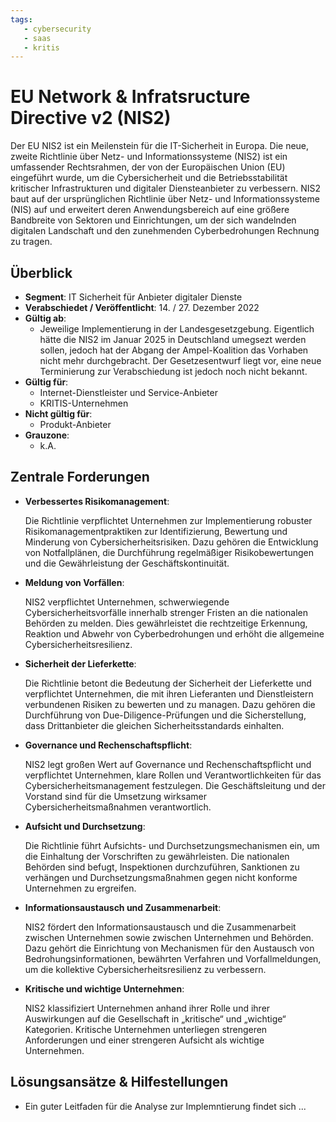```yaml
---
tags:
   - cybersecurity
   - saas
   - kritis
---
```


# EU Network & Infratsructure Directive v2 (NIS2)

Der EU NIS2 ist ein Meilenstein für die IT-Sicherheit in Europa. Die neue, zweite Richtlinie über Netz- und Informationssysteme (NIS2) ist ein umfassender Rechtsrahmen, der von der Europäischen Union (EU) eingeführt wurde, um die Cybersicherheit und die Betriebsstabilität kritischer Infrastrukturen und digitaler Diensteanbieter zu verbessern. NIS2 baut auf der ursprünglichen Richtlinie über Netz- und Informationssysteme (NIS) auf und erweitert deren Anwendungsbereich auf eine größere Bandbreite von Sektoren und Einrichtungen, um der sich wandelnden digitalen Landschaft und den zunehmenden Cyberbedrohungen Rechnung zu tragen.

## Überblick

* **Segment**: IT Sicherheit für Anbieter digitaler Dienste
* **Verabschiedet / Veröffentlicht**: 14. / 27. Dezember 2022
* **Gültig ab**:
  * Jeweilige Implementierung in der Landesgesetzgebung. Eigentlich hätte die NIS2 im Januar 2025 in Deutschland umegsezt werden sollen, jedoch hat der Abgang der Ampel-Koalition das Vorhaben nicht mehr durchgebracht. Der Gesetzesentwurf liegt vor, eine neue Terminierung zur Verabschiedung ist jedoch noch nicht bekannt. 
* **Gültig für**:
  * Internet-Dienstleister und Service-Anbieter
  * KRITIS-Unternehmen
* **Nicht gültig für**:
  * Produkt-Anbieter
* **Grauzone**:
  * k.A.



## Zentrale Forderungen

* **Verbessertes Risikomanagement**:

  Die Richtlinie verpflichtet Unternehmen zur Implementierung robuster Risikomanagementpraktiken zur Identifizierung, Bewertung und Minderung von Cybersicherheitsrisiken. Dazu gehören die Entwicklung von Notfallplänen, die Durchführung regelmäßiger Risikobewertungen und die Gewährleistung der Geschäftskontinuität.

* **Meldung von Vorfällen**:

  NIS2 verpflichtet Unternehmen, schwerwiegende Cybersicherheitsvorfälle innerhalb strenger Fristen an die nationalen Behörden zu melden. Dies gewährleistet die rechtzeitige Erkennung, Reaktion und Abwehr von Cyberbedrohungen und erhöht die allgemeine Cybersicherheitsresilienz.

* **Sicherheit der Lieferkette**:

  Die Richtlinie betont die Bedeutung der Sicherheit der Lieferkette und verpflichtet Unternehmen, die mit ihren Lieferanten und Dienstleistern verbundenen Risiken zu bewerten und zu managen. Dazu gehören die Durchführung von Due-Diligence-Prüfungen und die Sicherstellung, dass Drittanbieter die gleichen Sicherheitsstandards einhalten.

* **Governance und Rechenschaftspflicht**:

  NIS2 legt großen Wert auf Governance und Rechenschaftspflicht und verpflichtet Unternehmen, klare Rollen und Verantwortlichkeiten für das Cybersicherheitsmanagement festzulegen. Die Geschäftsleitung und der Vorstand sind für die Umsetzung wirksamer Cybersicherheitsmaßnahmen verantwortlich.

* **Aufsicht und Durchsetzung**:

  Die Richtlinie führt Aufsichts- und Durchsetzungsmechanismen ein, um die Einhaltung der Vorschriften zu gewährleisten. Die nationalen Behörden sind befugt, Inspektionen durchzuführen, Sanktionen zu verhängen und Durchsetzungsmaßnahmen gegen nicht konforme Unternehmen zu ergreifen.

* **Informationsaustausch und Zusammenarbeit**:

  NIS2 fördert den Informationsaustausch und die Zusammenarbeit zwischen Unternehmen sowie zwischen Unternehmen und Behörden. Dazu gehört die Einrichtung von Mechanismen für den Austausch von Bedrohungsinformationen, bewährten Verfahren und Vorfallmeldungen, um die kollektive Cybersicherheitsresilienz zu verbessern.

* **Kritische und wichtige Unternehmen**:

  NIS2 klassifiziert Unternehmen anhand ihrer Rolle und ihrer Auswirkungen auf die Gesellschaft in „kritische“ und „wichtige“ Kategorien. Kritische Unternehmen unterliegen strengeren Anforderungen und einer strengeren Aufsicht als wichtige Unternehmen.



## Lösungsansätze & Hilfestellungen

* Ein guter Leitfaden für die Analyse zur Implemntierung findet sich ...
